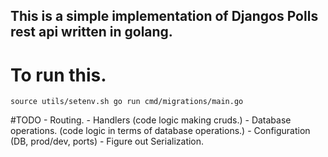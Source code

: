## This is a simple implementation of Djangos Polls rest api written in golang.

# To run this.
`
    source utils/setenv.sh
    go run cmd/migrations/main.go
`

#TODO
    - Routing.
    - Handlers  (code logic making cruds.)
    - Database operations. (code logic in terms of database operations.)
    - Configuration (DB, prod/dev, ports)
    - Figure out Serialization.
